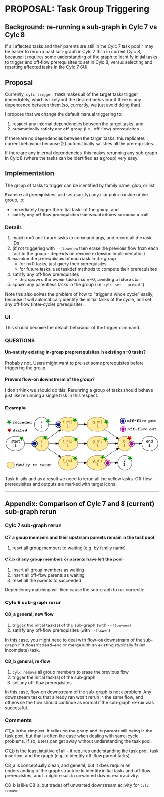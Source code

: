 # PROPOSAL: Task Group Triggering

## Background: re-running a sub-graph in Cylc 7 vs Cylc 8

If all affected tasks and their parents are still in the Cylc 7 task pool it may be
easier to rerun a past sub-graph in Cylc 7 than in current Cylc 8, because
it requires some understanding of the graph to identify initial tasks to trigger and
off-flow prerequisites to set in Cylc 8, versus selecting and resetting affected
tasks in the Cylc 7 GUI.

## Proposal

Currently, `cylc trigger TASKS` makes all of the target tasks trigger immediately,
which is likely not the desired behaviour if there is any dependence between them
(so, currently, we just avoid doing that).

I propose that we change the default manual triggering to:
 1. respect any internal dependencies between the target tasks, and
 2. automatically satisfy any off-group (i.e., off-flow) prerequisites

If there are no dependencies between the target tasks, this replicates current
behaviour because (2) automatically satisfies all the prerequisites.

If there are any internal dependencies, this makes rerunning any sub-graph in
Cylc 8 (where the tasks can be identified as a group) very easy.

## Implementation

The group of tasks to trigger can be identified by family name, glob, or list.

Examine all prerequisites, and set (satisfy) any that point outside of the group, to:
- immediately trigger the initial tasks of the group, and
- satisfy any off-flow prerequisites that would otherwise cause a stall

### Details

   1. match n=0 and future tasks to command args, and record all the task IDs
   1. (if not triggering with `--flow=new` then erase the previous flow from
      each task in the group - depends on remove extension implementation)
   1. examine the prerequisites of each task in the group
       - for n=0 tasks, just query their prerequisites
       - for future tasks, use taskdef methods to compute their prerequisites
   1. satisfy any off-flow prerequisites
       - this spawns the owner tasks into n=0, avoiding a future stall
   1. spawn any parentless tasks in the group (i.e. `cylc set --pre=all`)


Note this also solves the problem of how to "trigger a whole cycle" easily, because
it will automatically identify the initial tasks of the cycle, and set any off-flow
(inter-cycle) prerequisites.

### UI

This should become the default behaviour of the trigger command.

### QUESTIONS

#### Un-satisfy existing in-group preprerequisites in existing n=0 tasks?

Probably not. Users might want to pre-set some prerequisites before triggering
the group.

#### Prevent flow-on downstream of the group?

I don't think we should do this. Rerunning a group of tasks should behave just
like rerunning a single task in this respect.

### Example

![graph](img/rerun.png)

Task `b` fails and as a result we need to rerun all the yellow tasks.
Off-flow prerequisites and outputs are marked with target icons.

-----

## Appendix: Comparison of Cylc 7 and 8 (current) sub-graph rerun

### Cylc 7 sub-graph rerun

#### C7_a group members and their upstream parents remain in the task pool

1. reset all group members to waiting (e.g. by family name)

#### C7_b (if any group members or parents have left the pool)

1. insert all group members as waiting
2. insert all off-flow parents as waiting
3. reset all the parents to succeeded

Dependency matching will then cause the sub-graph to run correctly.

### Cylc 8 sub-graph rerun

#### C8_a general, new flow

1. trigger the initial task(s) of the sub-graph (with `--flow=new`)
2. satisfy any off-flow prerequisites (with `--flow=n`)

In this case, you might need to deal with flow-on downstream of the sub-graph if it
doesn't dead-end or merge with an existing (typically failed incomplete) task.

#### C8_b general, re-flow

1. `cylc remove` all group members to erase the previous flow
2. trigger the initial task(s) of the sub-graph
3. set any off-flow prerequisites

In this case, flow-on downstream of the sub-graph is not a problem. Any
downstream tasks that already ran won't rerun in the same flow, and otherwise
the flow should continue as normal if the sub-graph re-run was successful.

### Comments

C7_a is the simplest. It relies on the group and its parents still being in the task
pool, but that is often the case when dealing with same-cycle problems. If so,
users can get away without understanding the task pool.

C7_b is the least intuitive of all - it requires understanding the task pool,
task insertion, and the graph (e.g. to identify off-flow parent tasks).

C8_a is conceptually clean, and general, but it does require an understanding of the
graph structure to identify initial tasks and off-flow prerequisites, and it might
result in unwanted downstream activity.

C8_b is like C8_a, but trades off unwanted downstream activity for `cylc remove`.
